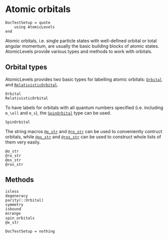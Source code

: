 # Atomic orbitals

```@meta
DocTestSetup = quote
    using AtomicLevels
end
```

Atomic orbitals, i.e. single particle states with well-defined orbital or total angular
momentum, are usually the basic building blocks of atomic states. AtomicLevels provide
various types and methods to work with orbitals.

## Orbital types

AtomicLevels provides two basic types for labelling atomic orbitals: [`Orbital`](@ref) and
[`RelativisticOrbital`](@ref).

```@docs
Orbital
RelativisticOrbital
```

To have labels for orbitals with all quantum numbers specified (i.e. including ``m_\ell``
and ``m_s``), the [`SpinOrbital`](@ref) type can be used.

```@docs
SpinOrbital
```

The string macros [`@o_str`](@ref) and [`@ro_str`](@ref) can be used to conveniently contruct
orbitals, while [`@os_str`](@ref) and [`@ros_str`](@ref) can be used to construct whole lists
of them very easily.

```@docs
@o_str
@ro_str
@os_str
@ros_str
```

## Methods

```@docs
isless
degeneracy
parity(::Orbital)
symmetry
isbound
mℓrange
spin_orbitals
@κ_str
```

```@meta
DocTestSetup = nothing
```
